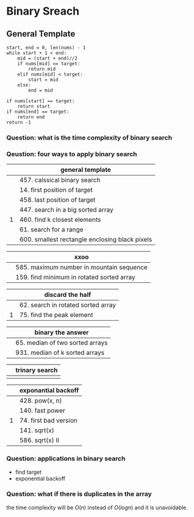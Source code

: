 # Binary Sreach

## General Template
```
start, end = 0, len(nums) - 1
while start + 1 < end:
    mid = (start + end)//2
    if nums[mid] == target:
        return mid
    elif nums[mid] < target:
        start = mid
    else:
        end = mid
        
if nums[start] == target:
    return start
if nums[end] == target:
    return end
return -1

```
### Question: what is the time complexity of binary search

### Qeustion: four ways to apply binary search

|  | **general template** |
|--|--|
|  | 457. calssical binary search|
|  | 14. first position of target|
|  | 458. last position of target|
|  | 447. search in a big sorted array|
| 1 | 460. find k closest elements|
|  | 61. search for a range|
|  | 600. smallest rectangle enclosing black pixels|


|  | **xxoo** |
|--|--|
|  | 585. maximum number in mountain sequence|
|  | 159. find minimum in rotated sorted array|

|  | **discard the half** |
|--|--|
|  | 62. search in rotated sorted array|
| 1 | 75. find the peak element|

|  | **binary the answer** |
|--|--|
|  | 65. median of two sorted arrays|
|  | 931. median of k sorted arrays|

|  | **trinary search** |
|--|--|
|  |   |

|  | **exponantial backoff** |
|--|--|
|  | 428. pow(x, n)|
|  | 140. fast power|
| 1 | 74. first bad version|
|  | 141. sqrt(x)|
|  | 586. sqrt(x) II|



### Question: applications in binary search
* find target
* exponential backoff

### Question: what if there is duplicates in the array
the time complexity will be $O(n)$ instead of $O(log n)$ and it is unavoidable.

